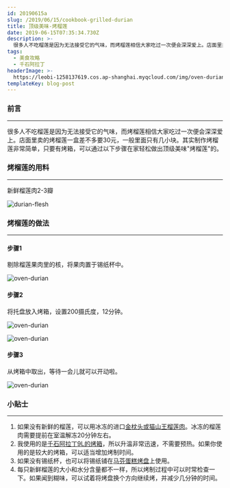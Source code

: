 ```yaml
---
id: 20190615a
slug: /2019/06/15/cookbook-grilled-durian
title: 顶级美味-烤榴莲
date: 2019-06-15T07:35:34.730Z
description: >-
  很多人不吃榴莲是因为无法接受它的气味，而烤榴莲相信大家吃过一次便会深深爱上。店面里卖的烤榴莲一盒差不多要30元，一般里面只有几小块。其实制作烤榴莲非常简单，只要有烤箱，完全可以通过以下方法制作出顶级美味-烤榴莲的。
tags:
  - 美食攻略
  - 千石阿拉丁
headerImage: >-
  https://leobi-1258137619.cos.ap-shanghai.myqcloud.com/img/oven-durian/header-oven-durian.jpg
templateKey: blog-post
---
```

### 前言
---
很多人不吃榴莲是因为无法接受它的气味，而烤榴莲相信大家吃过一次便会深深爱上。店面里卖的烤榴莲一盒差不多要30元，一般里面只有几小块。其实制作烤榴莲非常简单，只要有烤箱，可以通过以下步骤在家轻松做出顶级美味"烤榴莲"的。


### 烤榴莲的用料

- - -

新鲜榴莲肉2-3瓣

![durian-flesh](https://leobi-1258137619.cos.ap-shanghai.myqcloud.com/img/oven-durian/oven-durian-durian-flesh.jpg)

### 烤榴莲的做法

- - -

#### 步骤1

剔除榴莲果肉里的核，将果肉置于锡纸杯中。

![oven-durian](https://leobi-1258137619.cos.ap-shanghai.myqcloud.com/img/oven-durian/oven-durian-step-01.jpg)

#### 步骤2

将托盘放入烤箱，设置200摄氏度，12分钟。

![oven-durian](https://leobi-1258137619.cos.ap-shanghai.myqcloud.com/img/oven-durian/oven-durian-step-02.jpg)

![oven-durian](https://leobi-1258137619.cos.ap-shanghai.myqcloud.com/img/oven-durian/oven-durian-step-03.jpg)

#### 步骤3

从烤箱中取出，等待一会儿就可以开动啦。

![oven-durian](https://leobi-1258137619.cos.ap-shanghai.myqcloud.com/img/oven-durian/oven-durian-step-04.jpg)

### 小贴士

- - -

1. 如果没有新鲜的榴莲，可以用冰冻的进口[金枕头或猫山王榴莲肉](https://s.click.taobao.com/t?e=m%3D2%26s%3DC23yWA4UCcEcQipKwQzePOeEDrYVVa64K7Vc7tFgwiHjf2vlNIV67moRjZMWJoIfMlIj6E1wLr4XHsXY7BYxLujXfzo7yWJmjdLnU0MnJ9FdQGBDoIdiSkz8aBZhYwzzw2A6fL9YmuYIA9CJlNoUjri8%2FPIv%2BbwEPXsNY%2FsDjpw%3D&pvid=10_112.232.109.74_9153_1560605496840)。冰冻的榴莲肉需要提前在室温解冻20分钟左右。
2. 我使用的是[千石阿拉丁9L的烤箱](https://s.click.taobao.com/t?e=m%3D2%26s%3Dmlh2Jp9TBl8cQipKwQzePOeEDrYVVa64K7Vc7tFgwiHjf2vlNIV67ixAIcj7dxGIkfkm8XrrgBsXHsXY7BYxLujXfzo7yWJmjdLnU0MnJ9FdQGBDoIdiSkz8aBZhYwzzVUGc%2Bzr7iSK68hIukENd44af5uhdts3m5%2F8ppGvgq3NxKmPmpIKZsA%3D%3D&pvid=10_112.232.109.74_563_1560605282311)，所以升温非常迅速，不需要预热。如果你使用的是较大的烤箱，可以适当增加烤制时间。
3. 如果没有锡纸杯，也可以将锡纸铺在[马芬蛋糕烤盘](https://s.click.taobao.com/t?e=m%3D2%26s%3DgSQKE8MV3XUcQipKwQzePOeEDrYVVa64K7Vc7tFgwiHjf2vlNIV67ixAIcj7dxGIJhSgLssdd1YXHsXY7BYxLujXfzo7yWJmjdLnU0MnJ9FdQGBDoIdiSkz8aBZhYwzzMHC%2BTH54mOKaNWASmKctnmU9GATN%2B3dgdgoKjwh5Hjo%3D&pvid=10_112.232.109.74_8075_1560605363415)上使用。
4. 每只新鲜榴莲的大小和水分含量都不一样，所以烤制过程中可以时常检查一下。如果闻到糊味，可以试着将烤盘换个方向继续烤，并减少几分钟的时间。
